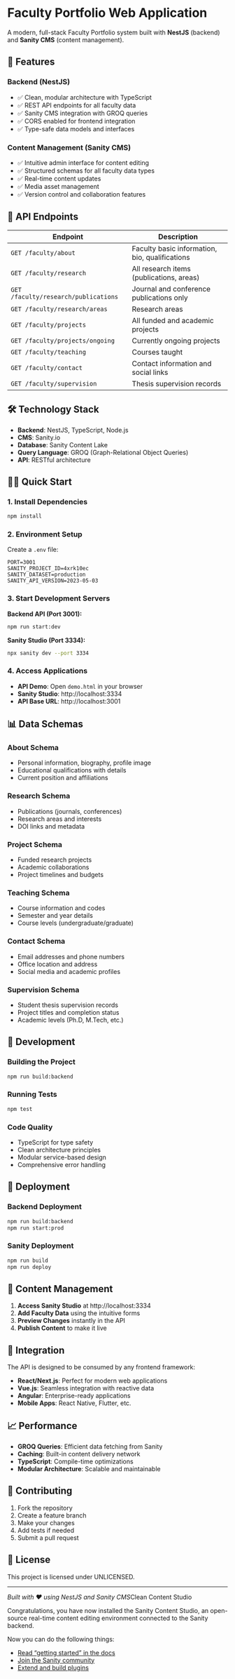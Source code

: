 # Faculty Portfolio Web Application

A modern, full-stack Faculty Portfolio system built with **NestJS** (backend) and **Sanity CMS** (content management).

## 🚀 Features

### Backend (NestJS)
- ✅ Clean, modular architecture with TypeScript
- ✅ REST API endpoints for all faculty data
- ✅ Sanity CMS integration with GROQ queries
- ✅ CORS enabled for frontend integration
- ✅ Type-safe data models and interfaces

### Content Management (Sanity CMS)
- ✅ Intuitive admin interface for content editing
- ✅ Structured schemas for all faculty data types
- ✅ Real-time content updates
- ✅ Media asset management
- ✅ Version control and collaboration features

## 📡 API Endpoints

| Endpoint | Description |
|----------|-------------|
| `GET /faculty/about` | Faculty basic information, bio, qualifications |
| `GET /faculty/research` | All research items (publications, areas) |
| `GET /faculty/research/publications` | Journal and conference publications only |
| `GET /faculty/research/areas` | Research areas |
| `GET /faculty/projects` | All funded and academic projects |
| `GET /faculty/projects/ongoing` | Currently ongoing projects |
| `GET /faculty/teaching` | Courses taught |
| `GET /faculty/contact` | Contact information and social links |
| `GET /faculty/supervision` | Thesis supervision records |

## 🛠️ Technology Stack

- **Backend**: NestJS, TypeScript, Node.js
- **CMS**: Sanity.io
- **Database**: Sanity Content Lake
- **Query Language**: GROQ (Graph-Relational Object Queries)
- **API**: RESTful architecture

## 🏃‍♂️ Quick Start

### 1. Install Dependencies
```bash
npm install
```

### 2. Environment Setup
Create a `.env` file:
```env
PORT=3001
SANITY_PROJECT_ID=4xrk10ec
SANITY_DATASET=production
SANITY_API_VERSION=2023-05-03
```

### 3. Start Development Servers

**Backend API (Port 3001):**
```bash
npm run start:dev
```

**Sanity Studio (Port 3334):**
```bash
npx sanity dev --port 3334
```

### 4. Access Applications
- **API Demo**: Open `demo.html` in your browser
- **Sanity Studio**: http://localhost:3334
- **API Base URL**: http://localhost:3001

## 📊 Data Schemas

### About Schema
- Personal information, biography, profile image
- Educational qualifications with details
- Current position and affiliations

### Research Schema
- Publications (journals, conferences)
- Research areas and interests
- DOI links and metadata

### Project Schema  
- Funded research projects
- Academic collaborations
- Project timelines and budgets

### Teaching Schema
- Course information and codes
- Semester and year details
- Course levels (undergraduate/graduate)

### Contact Schema
- Email addresses and phone numbers
- Office location and address
- Social media and academic profiles

### Supervision Schema
- Student thesis supervision records
- Project titles and completion status
- Academic levels (Ph.D, M.Tech, etc.)

## 🔧 Development

### Building the Project
```bash
npm run build:backend
```

### Running Tests
```bash
npm test
```

### Code Quality
- TypeScript for type safety
- Clean architecture principles
- Modular service-based design
- Comprehensive error handling

## 🚀 Deployment

### Backend Deployment
```bash
npm run build:backend
npm run start:prod
```

### Sanity Deployment  
```bash
npm run build
npm run deploy
```

## 📝 Content Management

1. **Access Sanity Studio** at http://localhost:3334
2. **Add Faculty Data** using the intuitive forms
3. **Preview Changes** instantly in the API
4. **Publish Content** to make it live

## 🔗 Integration

The API is designed to be consumed by any frontend framework:

- **React/Next.js**: Perfect for modern web applications
- **Vue.js**: Seamless integration with reactive data
- **Angular**: Enterprise-ready applications
- **Mobile Apps**: React Native, Flutter, etc.

## 📈 Performance

- **GROQ Queries**: Efficient data fetching from Sanity
- **Caching**: Built-in content delivery network
- **TypeScript**: Compile-time optimizations
- **Modular Architecture**: Scalable and maintainable

## 🤝 Contributing

1. Fork the repository
2. Create a feature branch
3. Make your changes
4. Add tests if needed
5. Submit a pull request

## 📄 License

This project is licensed under UNLICENSED.

---

*Built with ❤️ using NestJS and Sanity CMS*Clean Content Studio

Congratulations, you have now installed the Sanity Content Studio, an open-source real-time content editing environment connected to the Sanity backend.

Now you can do the following things:

- [Read “getting started” in the docs](https://www.sanity.io/docs/introduction/getting-started?utm_source=readme)
- [Join the Sanity community](https://www.sanity.io/community/join?utm_source=readme)
- [Extend and build plugins](https://www.sanity.io/docs/content-studio/extending?utm_source=readme)
